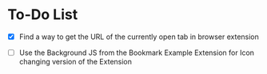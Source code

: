 # To-Do List

- [x] Find a way to get the URL of the currently open tab in browser extension
- [ ] Use the Background JS from the Bookmark Example Extension for Icon changing version of the Extension

